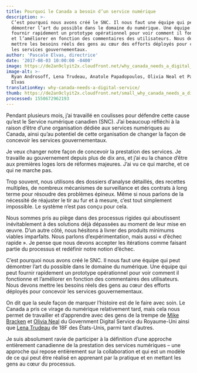 ```yaml
---
title: Pourquoi le Canada a besoin d’un service numérique
description: >-
  C’est pourquoi nous avons créé le SNC. Il nous faut une équipe qui peut
  démontrer l’art du possible dans le domaine du numérique. Une équipe qui peut
  fournir rapidement un prototype opérationnel pour voir comment il fonctionne
  et l’améliorer en fonction des commentaires des utilisateurs. Nous devons
  mettre les besoins réels des gens au cœur des efforts déployés pour concevoir
  les services gouvernementaux.
author: 'Pascale Elvas, directrice'
date: '2017-08-03 10:00:00 -0400'
image: https://de2an9clyit2x.cloudfront.net/why_canada_needs_a_digital_service_2017_83f1ff7d59.jpg
image-alt: >-
  Ryan Androsoff, Lena Trudeau, Anatole Papadopoulos, Olivia Neal et Pascale
  Elvas
translationKey: why-canada-needs-a-digital-service/
thumb: https://de2an9clyit2x.cloudfront.net/small_why_canada_needs_a_digital_service_2017_83f1ff7d59.jpg
processed: 1550672962193
---
```

Pendant plusieurs mois, j’ai travaillé en coulisses pour défendre cette cause qu’est le Service numérique canadien (SNC). J’ai beaucoup réfléchi à la raison d’être d’une organisation dédiée aux services numériques au Canada, ainsi qu’au potentiel de cette organisation de changer la façon de concevoir les services gouvernementaux. 

Je veux changer notre façon de concevoir la prestation des services. Je travaille au gouvernement depuis plus de dix ans, et j’ai eu la chance d’être aux premières loges lors de réformes majeures. J’ai vu ce qui marche, et ce qui ne marche pas.

Trop souvent, nous utilisons des dossiers d’analyse détaillés, des recettes multiples, de nombreux mécanismes de surveillance et des contrats à long terme pour résoudre des problèmes épineux. Même si nous parlons de la nécessité de réajuster le tir au fur et à mesure, c’est tout simplement impossible. Le système n’est pas conçu pour cela.

Nous sommes pris au piège dans des processus rigides qui aboutissent inévitablement à des solutions déjà dépassées au moment de leur mise en œuvre. D’un autre côté, nous hésitons à livrer des produits minimums viables imparfaits. Nous parlons d’expérimentation, mais aussi «&nbsp;d’échec rapide&nbsp;». Je pense que nous devons accepter les itérations comme faisant partie du processus et redéfinir notre notion d’échec.

C’est pourquoi nous avons créé le SNC. Il nous faut une équipe qui peut démontrer l’art du possible dans le domaine du numérique. Une équipe qui peut fournir rapidement un prototype opérationnel pour voir comment il fonctionne et l’améliorer en fonction des commentaires des utilisateurs. Nous devons mettre les besoins réels des gens au cœur des efforts déployés pour concevoir les services gouvernementaux. 

On dit que la seule façon de marquer l’histoire est de le faire avec soin. Le Canada a pris ce virage du numérique relativement tard, mais cela nous permet de travailler et d’apprendre avec des gens de la trempe de [Mike Bracken](https://twitter.com/MTBracken) et [Olivia Neal](https://twitter.com/LivNeal) du Government Digital Service du Royaume-Uni ainsi que [Lena Trudeau](https://twitter.com/ltrudeau) de 18F des États-Unis, parmi tant d’autres.

Je suis absolument ravie de participer à la définition d’une approche entièrement canadienne de la prestation des services numériques – une approche qui repose entièrement sur la collaboration et qui est un modèle de ce qui peut être réalisé en apprenant par la pratique et en mettant les gens au cœur du processus.

